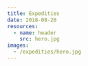 ```yaml
---
title: Expedities
date: 2018-08-20
resources:
  - name: header
    src: hero.jpg
images:
  - /expedities/hero.jpg
---
```


